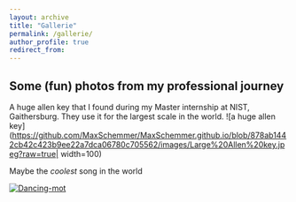 ```yaml
---
layout: archive
title: "Gallerie"
permalink: /gallerie/
author_profile: true
redirect_from:
---
```


Some (fun) photos from my professional journey
-----

A huge allen key that I found during my Master internship at NIST, Gaithersburg. They use it for the largest scale in the world.
![a huge allen key](https://github.com/MaxSchemmer/MaxSchemmer.github.io/blob/878ab1442cb42c423b9ee22a7dca06780c705562/images/Large%20Allen%20key.jpeg?raw=true| width=100)




Maybe the *coolest* song in the world

[![Dancing-mot]({https://github.com/MaxSchemmer/MaxSchemmer.github.io/blob/878ab1442cb42c423b9ee22a7dca06780c705562/images/dancing_mot.jpg})]({https://github.com/MaxSchemmer/MaxSchemmer.github.io/blob/8617fbf537633cf2e8612bfd6363c5e1581f69b4/images/dancingMOT.mp4} "Dancing Cesium MOT")

